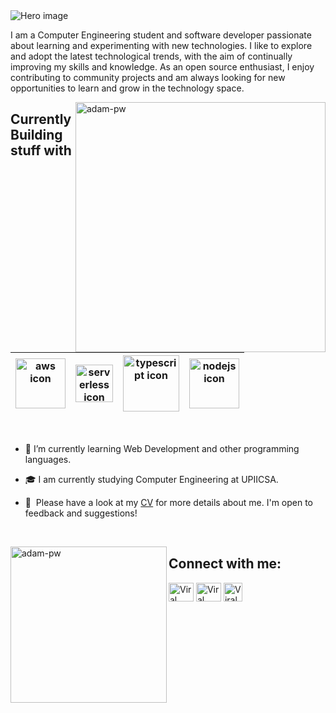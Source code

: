<img src="https://i.postimg.cc/Yq3zJCFK/Presentaci-n-Git-Hub.jpg" alt="Hero image">

I am a Computer Engineering student and software developer passionate about learning and experimenting with new technologies. I like to explore and adopt the latest technological trends, with the aim of continually improving my skills and knowledge. As an open source enthusiast, I enjoy contributing to community projects and am always looking for new opportunities to learn and grow in the technology space.

<p><img align="right" src="https://github.com/Adam-pw/Adam-pw/blob/main/animation_500_kxa883sd.gif" width=400 height=400 alt="adam-pw" /></p>




## Currently Building stuff with


| <img src="https://i.postimg.cc/HkbzB9tz/HTML5-logo-and-wordmark-svg.png" width=80 height=80 alt="aws icon"> | <img src="https://i.postimg.cc/nrvK0H4z/CSS3-logo-and-wordmark-svg.png" width=60  alt="serverless icon"> | <img src="https://i.postimg.cc/qqXbgcZj/Java-Logo.png" width=90 alt="typescript icon"> | <img src="https://i.postimg.cc/L8qtbBBw/mysqlworkbench-93532.png" width=80 alt="nodejs icon"> |    
| :--------------------------------------------------------------------------------------------------------------------: | :----------------------------------------------------------------------------------------------------------------------------------: | :----------------------------------------------------------------------------------------------------------------------------------: | :--------------------------------------------------------------------------------------------------------------------------: 

<br>


- 🌱 I’m currently learning Web Development and other programming languages.

- 🎓 I am currently studying Computer Engineering at UPIICSA.

- 📄 &nbsp;Please have a look at my [CV](https://drive.google.com/file/d/1aYLNDYJY4BBcknTCo3xZMvlD6h2V2yTR/view?usp=sharing) for more details about me. I'm open to feedback and suggestions!


  <br>
 
  
<p><img align="left" src="https://i.postimg.cc/vZySnmRc/392940687-1741463726369380-746647139896987089-n.jpg" width=250 height=250 alt="adam-pw" /></p>




## Connect with me:
<p align="left">
  <a href="https://www.linkedin.com/in/martinez-martinez-adrian" target="blank"><img align="center"
      src="https://raw.githubusercontent.com/rahuldkjain/github-profile-readme-generator/master/src/images/icons/Social/linked-in-alt.svg"
      alt="Viral Bhadeshiya" height="30" width="40" /></a>
  <a href="https://www.instagram.com/maximilianor_78/" target="blank"><img align="center"
      src="https://raw.githubusercontent.com/rahuldkjain/github-profile-readme-generator/master/src/images/icons/Social/instagram.svg"
      alt="Viral Bhadeshiya" height="30" width="40" /></a>
  <a href="https://www.facebook.com/profile.php?id=100015173073742" target="blank"><img align="center"
      src="https://i.postimg.cc/vBbTnfYc/Facebook-f-logo-2019-svg.webp"
      alt="Viral Bhadeshiya" height="30" width="30" /></a>
</p>
